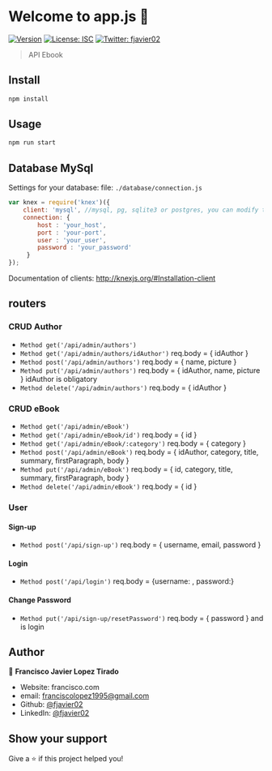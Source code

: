 # Welcome to app.js 👋
[![Version](https://img.shields.io/npm/v/app.js.svg)](https://www.npmjs.com/package/app.js)
[![License: ISC](https://img.shields.io/badge/License-ISC-yellow.svg)](#)
[![Twitter: fjavier02](https://img.shields.io/twitter/follow/fjavier02.svg?style=social)](https://twitter.com/fjavier02)

> API Ebook

## Install

```sh
npm install
```

## Usage

```sh
npm run start
```
## Database MySql
Settings for your database:
file: `./database/connection.js` 

```js
var knex = require('knex')({
    client: 'mysql', //mysql, pg, sqlite3 or postgres, you can modify the client of your choice 
    connection: {
        host : 'your_host',
        port : 'your-port',
        user : 'your_user',
        password : 'your_password'
     }
});
```

Documentation of clients: http://knexjs.org/#Installation-client

## routers

### CRUD Author
- ``Method get('/api/admin/authors')``
- ``Method get('/api/admin/authors/idAuthor')``  req.body =  { idAuthor }
- ``Method post('/api/admin/authors')`` req.body = { name, picture }
- ``Method put('/api/admin/authors')`` req.body = { idAuthor, name, picture } idAuthor is obligatory
- ``Method delete('/api/admin/authors')`` req.body = { idAuthor }
    
### CRUD eBook
- ``Method get('/api/admin/eBook')`` 
- ``Method get('/api/admin/eBook/id')`` req.body =  { id }
- ``Method get('/api/admin/eBook/:category')`` req.body = { category }
- ``Method post('/api/admin/eBook')`` req.body = { idAuthor, category, title, summary, firstParagraph, body }
- ``Method put('/api/admin/eBook')`` req.body = { id, category, title, summary, firstParagraph, body }
- ``Method delete('/api/admin/eBook')`` req.body = { id }

### User

#### Sign-up
- ``Method post('/api/sign-up')`` req.body = { username, email, password }

#### Login
- ``Method post('/api/login')``  req.body = {username: , password:}

#### Change Password
- ``Method put('/api/sign-up/resetPassword')`` req.body = { password } and is login




## Author

👤 **Francisco Javier Lopez Tirado**

* Website: francisco.com
* email: [franciscolopez1995@gmail.com](franciscolopez1995@gmail.com)
* Github: [@fjavier02](https://github.com/fjavier02)
* LinkedIn: [@fjavier02](https://linkedin.com/in/fjavier02)

## Show your support

Give a ⭐️ if this project helped you!
